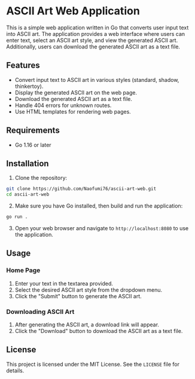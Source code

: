 
# ASCII Art Web Application

This is a simple web application written in Go that converts user input text into ASCII art. The application provides a web interface where users can enter text, select an ASCII art style, and view the generated ASCII art. Additionally, users can download the generated ASCII art as a text file.

## Features

-   Convert input text to ASCII art in various styles (standard, shadow, thinkertoy).
-   Display the generated ASCII art on the web page.
-   Download the generated ASCII art as a text file.
-   Handle 404 errors for unknown routes.
-   Use HTML templates for rendering web pages.

## Requirements

-   Go 1.16 or later

## Installation

1.  Clone the repository:
```bash
git clone https://github.com/Naofumi76/ascii-art-web.git
cd ascii-art-web
```
2. Make sure you have Go installed, then build and run the application:
```bash
go run .
```

3. Open your web browser and navigate to `http://localhost:8080` to use the application.

## Usage

### Home Page

1.  Enter your text in the textarea provided.
2.  Select the desired ASCII art style from the dropdown menu.
3.  Click the "Submit" button to generate the ASCII art.

### Downloading ASCII Art

1.  After generating the ASCII art, a download link will appear.
2.  Click the "Download" button to download the ASCII art as a text file.

## License

This project is licensed under the MIT License. See the `LICENSE` file for details.

